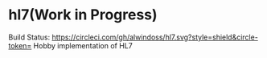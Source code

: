 # hl7(Work in Progress)
Build Status: https://circleci.com/gh/alwindoss/hl7.svg?style=shield&circle-token=<token>
Hobby implementation of HL7
